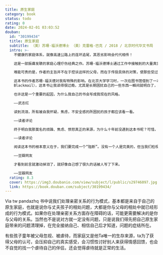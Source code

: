 ```yaml
---
title: 原生家庭
category: book
status: todo
rating: 0
date: 2024-02-01 03:03:52
douban:
  id: "30199434"
  title: 原生家庭
  subtitle: （美）苏珊·福沃德博士 （美）克雷格·巴克 / 2018 / 北京时代华文书局
  intro: >-
    不健康的家庭体系，就像高速公路上的连环追尾，其恶劣影响会代代相传！

    这是一部振聋发聩的家庭心理疗伤经典之作。苏珊·福沃德博士通过工作中接触到的大量真实素材，分析了不健康的原生家庭是如何伤害子女，并特续影响子女成年后的生活的。

    难能可贵的是，作者的主旨并不在于控诉这样的父母，而在于传授具体的对策，使那些受过或仍在承受父母伤害的人们获得勇气和力量，从与父母的负面关系模式中解脱，恢复自信和力量，得到自由和幸福。

    这本书的作者苏珊·福沃德对我有特殊的影响。在北京大学学习时，一次在图书馆借到了一本书《情感敲诈》（Emotional
    Blackmail），这本书让我读得很过瘾，尤其是长期困扰自己的一些东西一瞬间就明白了，这种理解来得相当简单容易。那时我就想，为什么不这样写书呢？为什么非得将书写得晦涩难懂呢？

    也许这是一个重要的起因，为什么我自己的书会写成我现在的风格。

    ——武志红

    读到流泪，所有被自我怀疑，焦虑，不安全感的所困扰的孩子都应该看一看。

    ——读者评论

    终于明白我那莫名的烦躁、焦虑、愤怒真正的来源，为什么十年前没遇到这本书呢？可惜，早点遇见就能早点解脱。

    ——读者评论

    阅读这本书的根本意义在于，我们要完成一个“阻断”。没有一个人是完美的，但当我们检视和察觉了自己的“毒素”之后，当我们逐步完成了“疗毒”过程之后，我们能做的、也必须要做的是，拿出信心和勇气“阻断毒源”。做一个更好的自己。为了我们，为了我们的孩子。

    ——豆瓣网友

    才看到前言就激动掉泪了，就好像自己想了很久的话被人写了下来。

    ——豆瓣网友
  rating: 8.3
  cover: https://img3.doubanio.com/view/subject/l/public/s29746097.jpg
  link: https://book.douban.com/subject/30199434/
---
```


Via tw pandazhq 书中说我们处理亲密关系的行为模式，基本都是来自于自己的原生家庭，也就是说你与丈夫孩子的相处问题，大都是你与父母的相处中就已经形成的行为模式。如果你在处理亲密关系方面存在障碍的话，可能更需要解决的是你与父母的关系。当然也不是说对方就一定没有问题，只是说我们得先把自己原生家庭带来的问题清理掉，在完全接纳自己、相信自己后才知道，问题的症结所在。

有些孩子童年被父母忽视、被虐待，而家庭又是他Ta唯一的生存来源，ta为了获得父母的认可，会压抑自己的真实感受，会习惯性讨好别人来获得情感回馈，也会不自觉的找一个虐待自己的伴侣，还会觉得虐待就是正常的生活。